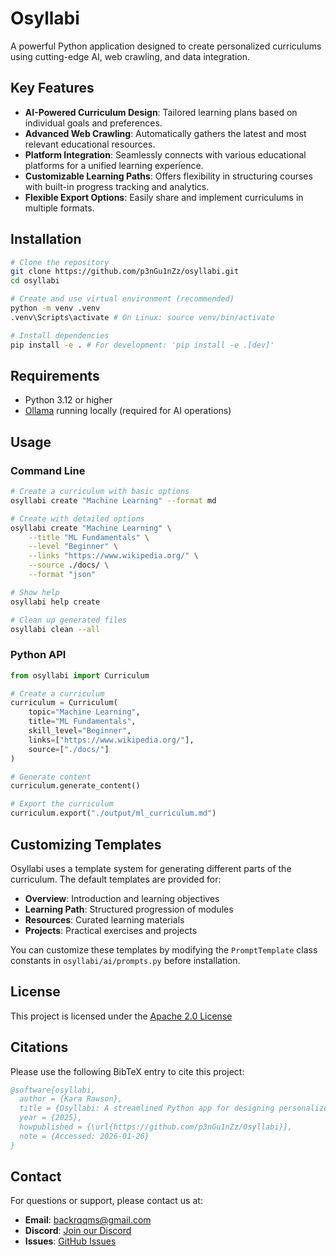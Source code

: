 # Osyllabi

A powerful Python application designed to create personalized curriculums using cutting-edge AI, web crawling, and data integration.

## Key Features

- **AI-Powered Curriculum Design**: Tailored learning plans based on individual goals and preferences.
- **Advanced Web Crawling**: Automatically gathers the latest and most relevant educational resources.
- **Platform Integration**: Seamlessly connects with various educational platforms for a unified learning experience.
- **Customizable Learning Paths**: Offers flexibility in structuring courses with built-in progress tracking and analytics.
- **Flexible Export Options**: Easily share and implement curriculums in multiple formats.

## Installation

```bash
# Clone the repository
git clone https://github.com/p3nGu1nZz/osyllabi.git
cd osyllabi

# Create and use virtual environment (recommended)
python -m venv .venv
.venv\Scripts\activate # On Linux: source venv/bin/activate 

# Install dependencies
pip install -e . # For development: 'pip install -e .[dev]'
```

## Requirements

- Python 3.12 or higher
- [Ollama](https://ollama.ai/download) running locally (required for AI operations)

## Usage

### Command Line

```bash
# Create a curriculum with basic options
osyllabi create "Machine Learning" --format md

# Create with detailed options
osyllabi create "Machine Learning" \
    --title "ML Fundamentals" \
    --level "Beginner" \
    --links "https://www.wikipedia.org/" \
    --source ./docs/ \
    --format "json"

# Show help
osyllabi help create

# Clean up generated files
osyllabi clean --all
```

### Python API

```python
from osyllabi import Curriculum

# Create a curriculum
curriculum = Curriculum(
    topic="Machine Learning",
    title="ML Fundamentals", 
    skill_level="Beginner", 
    links=["https://www.wikipedia.org/"],
    source=["./docs/"]
)

# Generate content
curriculum.generate_content()

# Export the curriculum
curriculum.export("./output/ml_curriculum.md")
```

## Customizing Templates

Osyllabi uses a template system for generating different parts of the curriculum. The default templates are provided for:

- **Overview**: Introduction and learning objectives
- **Learning Path**: Structured progression of modules
- **Resources**: Curated learning materials
- **Projects**: Practical exercises and projects

You can customize these templates by modifying the `PromptTemplate` class constants in `osyllabi/ai/prompts.py` before installation.

## License

This project is licensed under the [Apache 2.0 License](LICENSE)

## Citations

Please use the following BibTeX entry to cite this project:

```bibtex
@software{osyllabi,
  author = {Kara Rawson},
  title = {Osyllabi: A streamlined Python app for designing personalized curriculums using AI, web crawling, and data integration.},
  year = {2025},
  howpublished = {\url{https://github.com/p3nGu1nZz/Osyllabi}},
  note = {Accessed: 2026-01-26}
}
```

## Contact

For questions or support, please contact us at:

- **Email**: <backrqqms@gmail.com>
- **Discord**: [Join our Discord](https://discord.gg/2xpqjDUkHD)
- **Issues**: [GitHub Issues](https://github.com/p3nGu1nZz/osyllabi/issues)
